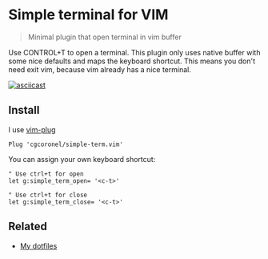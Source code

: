 # Simple terminal for VIM

> Minimal plugin that open terminal in vim buffer

Use CONTROL+T to open a terminal. This plugin only uses native buffer with some nice defaults and maps the keyboard shortcut. This means you don't need exit vim, because vim already has a nice terminal.

[![asciicast](https://asciinema.org/a/dzdUxxbtJpsrlpehsF3WttLev.svg)](https://asciinema.org/a/dzdUxxbtJpsrlpehsF3WttLev)

## Install

I use [vim-plug](https://github.com/junegunn/vim-plug)

```vim
Plug 'cgcoronel/simple-term.vim'
```

You can assign your own keyboard shortcut:

```vim
" Use ctrl+t for open
let g:simple_term_open= '<c-t>'
```

```vim
" Use ctrl+t for close 
let g:simple_term_close= '<c-t>'
```


## Related

* [My dotfiles](https://github.com/cgcoronel/vim-setup)
